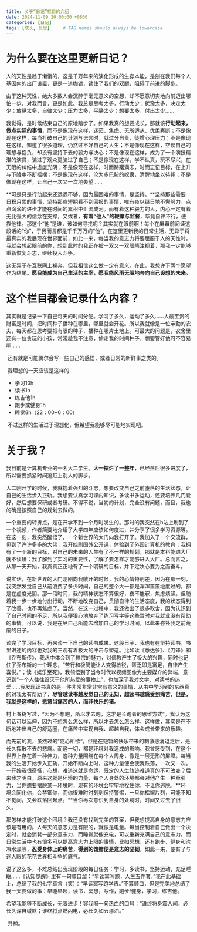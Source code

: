 ```yaml
---
title: 关于“日记”栏目的介绍
date: 2024-11-09 20:00:00 +0800
categories: [日记]
tags: [成长, 反思]     # TAG names should always be lowercase
---
```


# 为什么要在这里更新日记？

​	人的天性是趋于懒惰的，这是千万年来的演化形成的生存本能，是刻在我们每个人基因内的出厂设置，更是一道枷锁，锁住了我们的双腿，阻碍了前进的脚步。

​	由于这种天性，绝大多数人会沉醉于毫无意义的空想，却不愿意切实地向前迈出哪怕一步，对我而言，更是如此。我总是思考太多，行动太少；犹豫太多，决定太少；放纵太多，自律太少；压力太多，平静太少；想要太多，付出太少……

​	我觉得，是时候结束自己的原地踏步了。如果我真的想要成长，那就该**行动起来，做点实际的事情**，而不是像现在这样，迷茫、焦虑、无所适从、优柔寡断；不是像现在这样，每当打破自己的计划与诺言时，就过分自责，徒增心理压力；不是像现在这样，知道了很多道理，仍然过不好自己的人生；不是像现在这样，空谈自己的理想与抱负，却没有坚持下去的毅力与决心；不是像现在这样，成为了一个演技精湛的演员，骗过了观众更骗过了自己；不是像现在这样，学不认真，玩不尽兴，在无限的纠结中虚度光阴；不是像现在这样，时而踌躇满志，时而忘记目标，在上升与下降中不断摇摆；不是像现在这样，沦为多巴胺的奴隶，清醒地坐以待毙；不是像现在这样，让自己一次又一次地失望……

​	**可是只是行动起来还远远不够，因为最困难的事情，是坚持。**坚持那些需要日积月累的事情，坚持那些短期看不到回报的事情，唯有夜以继日地不懈努力，点点滴滴的进步才能在时间的累积中汇流成河。而有着这种毅力的人，内心一定有着无比强大的信念在支撑，又或者，**有着“他人”的鞭策与监督**，毕竟自律不行，便靠他律。那这个“他”是谁，该如何寻找呢？其实就在眼前啊！每个在屏幕前阅读这段话的“你”，于我而言都是千千万万的“他”。在这里更新我的日常生活，无异于将最真实的我展现在世界面前，如此一来，每当我的意志力将要屈服于人的天性时，我就会想起眼前的你，想到此时的我正在被一双又一双眼睛注视着，那我一定能够重新恢复斗志，继续投入斗争。

​	这无异于在互联网上裸奔，但我相信这么做一定有意义。在此，我想许下两个愿望作为结尾。**愿我能成为自己生活的主宰，愿我能风雨无阻地奔向自己设想的未来。**

# 这个栏目都会记录什么内容？

​	其实就是记录一下自己每天的时间分配。学习了多久，运动了多久……人最宝贵的财富是时间，把时间种子播种在哪里，哪里就会开花。所以我就像是一位辛勤的农夫，每天都在思考要把有限的种子，播种在哪片土地上。可最大的问题是，农舍里还有一位贪玩的小孩，常常趁我不注意，偷走我的时间种子，想要管好他可不容易啊……

​	还有就是可能偶尔会写一些自己的感悟，或者日常的新鲜事之类的。

​	我理想的一天应该是这样的：

- 学习10h
- 读书1h
- 练吉他1h
- 跑步或健身1h
- 睡觉8h（22：00~6：00）

​	不过这样的生活过于理想化，但希望我能够尽可能地实现吧。

# 关于我？

​	我目前是计算机专业的一名大二学生。**大一摆烂了一整年**，已经落后很多进度了，所以需要抓紧时间追赶上别人的脚步。

​	大二刚开学的时候，我就抱着强烈的斗志，想要改变自己之前堕落的生活状态，让自己的生活步入正轨。我想要认真学习课内知识，多读书多运动，还要培养几门爱好，然后想要保研或者考研。不得不说，当初的计划，完全没有问题，而且，我也的确是按照自己的规划去做的。

​	一个重要的转折点，是在开学不到一个月时发生的。那时的我突然在b站上刷到了一个视频，作者简要地介绍了大学四年应该如何度过，并分享了很多学习资源等。在这一刻，我突然醒悟了，一个新世界的大门向我打开了。我加入了一个交流群，见到了许许多多的大佬；我开始刷国外公开课，体验到了外国计算机的教育；我拥有了一个新的目标，对自己的未来的人生有了不一样的规划，那就是本科能进大厂就不读研；我了解到了实习的重要性，了解了要怎样才能够进入大厂。总而言之，从那一天开始，我真真正正地有了一个明确的目标，并下定决心要为之而奋斗。

​	说实话，在新世界的大门刚刚向我敞开的时候，我的心情特别差，因为在那一刻，我突然发觉自己从前浪费了多少时间，自己的整个大一都是浑浑噩噩地度过的，都是在虚度光阴。那一段时间，我的精神状态不算很好，夜不能寐，焦虑烦躁。但随着我一步一步地付出行动，不断地改变自己，贯彻自律的生活态度，我的状态得到了改善，也不再焦虑了。当然，在这一过程中，我还做出了很多取舍，因为认识到了自己时间的不足，所以我便狠心地放弃了练习写字等这些暂时对我就业没有帮助的事情。可以说，我是在尽自己所能去增加自己的学习时间，以此来弥补我之前荒废的日子。

​	谈完了学习目标，再来谈一下自己的读书成果。这段日子，我也有在坚持读书，书里讲述的内容也对我的三观有着极大的冲击与塑造。比如读《悉达多》、《刀锋》和《乔布斯传》，我从中体会到了禅宗的魅力，对佛教产生了极大的兴趣，同时也记住了乔布斯的一个理念，“苦行和极简能让人变得敏锐，匮乏即是富足，自律产生喜悦。”；读《娱乐至死》，我领悟到了当今时代以视频图像为主要媒介的弊端，意识到“一个人往往毁灭于他所热爱的事物上”，也加深了我对文字、对读书的热爱……我发现读书真的是一件非常非常非常有意义的事情，从书中学习到的东西真的对我太有帮助了，**尽管越读书越发觉自己的无知，越读书越感受到痛苦，但是，我就是这样的，愿意当痛苦的人，而非快乐的猪。**

​	村上春树写过，“因为不想跑，所以才去跑，这才是长跑者的思维方式”。我认为这句话可以延伸，因为不想怎么怎么样，所以才去怎么怎么样，这样做，其实是在不断地冲出自己的舒适圈，在痛苦中实现自我、超越自我，体会成长带来的乐趣。

​	而先前的我，虽然过的”随心所欲“，但是在短暂的快乐带来的刺激感消退之后，是长久挥散不去的悲痛。而这一切，都是环境对我造成的影响。我曾感受到，在这个世界上存在着一种伟力，这种力量围绕在每个人周身，像是一层无形的屏障。每当我的生活开始步入正轨，开始不断向上时，这种力量便会使我跌落，一次又一次。一开始我很奇怪，心想，难道这就是命运，既定的人生轨迹难道真的不可改变？后来我才明白，原来这就是环境的力量，每个人身处的环境都会对他产生一种牵引力，当你想要摆脱某一环境时，现有的环境会牢牢地栓住你，不让你逃脱。**环境会同化你，会禁锢你，而你很难时时刻刻保持警惕，一旦你松懈片刻，可能不知不觉间，又会跌落回起点。**当你再次意识到自身的处境时，时间又过去了很久。

​	那怎样才能打破这个困境？我还没有找到完美的答案，但我想提高自身的意志力应该是有用的。人每天的意志力是有限的，就像是电量。每当控制着自己做出一个决定时，就会消耗一部分意志力，而睡觉就像充电，可以重新充满自己的意志力。而日常生活中也有很多可以提高意志力上限的事情，比如冥想，还有跑步、健身和洗冷水澡等，**忍受身体上的痛苦，得到的馈赠便是意志的坚韧**，如此一来，便有了与迷人眼的花花世界相斗争的底气。

​	说了这么多，不难总结出我现阶段的每日任务：学习，多读书，坚持运动，充足睡眠……《认知觉醒》里有一句顺口溜：“早读冥写跑，人生五件套。”我在此基础上，总结了我的七字真言（笑）：“早读冥写跑学吉。”不算顺口，但是完美地总结了我一天要做的事：早睡早起，读书，冥想，写作，跑步/健身，学习，练吉他。

​	希望我能够不断成长，无限进步！容我喊一句热血的口号：“谁终将身震人间，必长久深自缄默；谁终将点燃闪电，必长久如云漂泊。”

​	共勉。

​	

​	